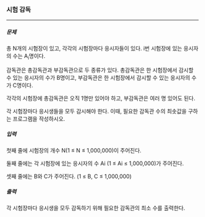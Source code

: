 ### 시험 감독

***

##### 문제

총 N개의 시험장이 있고, 각각의 시험장마다 응시자들이 있다. i번 시험장에 있는 응시자의 수는 A<sub>i</sub>명이다.               

감독관은 총감독관과 부감독관으로 두 종류가 있다. 총감독관은 한 시험장에서 감시할 수 있는 응시자의 수가 B명이고, 부감독관은 한 시험장에서 감시할 수 있는 응시자의 수가 C명이다.              

각각의 시험장에 총감독관은 오직 1명만 있어야 하고, 부감독관은 여러 명 있어도 된다.             

각 시험장마다 응시생들을 모두 감시해야 한다. 이때, 필요한 감독관 수의 최솟값을 구하는 프로그램을 작성하시오.                   

##### 입력

첫째 줄에 시험장의 개수 N(1 ≤ N ≤ 1,000,000)이 주어진다.             

둘째 줄에는 각 시험장에 있는 응시자의 수 Ai (1 ≤ Ai ≤ 1,000,000)가 주어진다.              

셋째 줄에는 B와 C가 주어진다. (1 ≤ B, C ≤ 1,000,000)            

##### 출력

각 시험장마다 응시생을 모두 감독하기 위해 필요한 감독관의 최소 수를 출력한다.              
 
